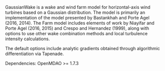 GaussianWake is a wake and wind farm model for horizontal-axis wind turbines based on a Gaussian distribution.
The model is primarily an implementation of the model presented by Bastankhah and Porte Agel (2016, 2014). The
Farm model includes elements of work by Niayifar and Porte Agel (2016, 2015) and Crespo and Hernandez (1999),
along with options to use other wake combination methods and local turbulence intensity calculations.

The default options include analytic gradients obtained through algorithmic differentiation via Tapenade.

Dependencies: OpenMDAO >= 1.7.3
